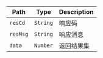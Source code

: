 Path | Type | Description
---- | ---- | -----------
`resCd` | `String` | 响应码
`resMsg` | `String` | 响应消息
`data` | `Number` | 返回结果集
